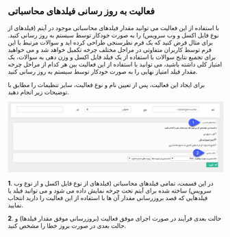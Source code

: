 ﻿##  فعالیت به روز رسانی فیلدهای محاسباتی 
 



با استفاده از این فعالیت می توانید مقدار فیلدهای محاسباتی موجود در آیتم (فیلدهای از نوع فایل اکسل و وب سرویس) را به صورت خودکار توسط سیستم به روز رسانی کنید. برای مثال فرض کنید که یک فرم نظرسنجی طراحی کرده اید و سوالات مرتبط با این فرم توسط کاربران متفاوتی در مراحل مختلف چرخه تکمیل خواهد شد و می خواهید برای تجمیع نتایج سوالات با استفاده از یک فیلد فایل اکسل و وزن دهی به سوالات، یک امتیاز کلی داشته باشید، می توانید با استفاده از این فعالیت بین هر کدام از مراحل چرخه مقدار فیلد امتیاز نهایی را به صورت خودکار توسط سیستم به روز رسانی کنید.

برای ایجاد این فعالیت، پس از تعیین نام و نوع فعالیت، سایر تنظیمات را مطابق با توضیحات زیر انجام دهید.

![](ExternalResources.png)


**1**. در این قسمت، تمامی فیلدهای محاسباتی (فیلدهای از نوع فایل اکسل و از نوع وب سرویس) ساخته شده برای آیتم تحت چرخه نمایش داده می شود و می توانید فیلد یا فیلدهایی که قصد بروزرسانی مقدار آن ها با استفاده از این فعالیت را دارید انتخاب نمایید.

**2**. حالت بعدی فرآیند در صورت اجرای موفق فعالیت (بروزرسانی موفق مقدار فیلدها) و حالت بعدی در صورت بروز خطا را مشخص کنید.
